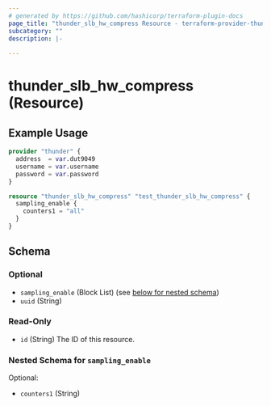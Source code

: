 ```yaml
---
# generated by https://github.com/hashicorp/terraform-plugin-docs
page_title: "thunder_slb_hw_compress Resource - terraform-provider-thunder"
subcategory: ""
description: |-
  
---
```


# thunder_slb_hw_compress (Resource)



## Example Usage

```terraform
provider "thunder" {
  address  = var.dut9049
  username = var.username
  password = var.password
}

resource "thunder_slb_hw_compress" "test_thunder_slb_hw_compress" {
  sampling_enable {
    counters1 = "all"
  }
}
```

<!-- schema generated by tfplugindocs -->
## Schema

### Optional

- `sampling_enable` (Block List) (see [below for nested schema](#nestedblock--sampling_enable))
- `uuid` (String)

### Read-Only

- `id` (String) The ID of this resource.

<a id="nestedblock--sampling_enable"></a>
### Nested Schema for `sampling_enable`

Optional:

- `counters1` (String)


